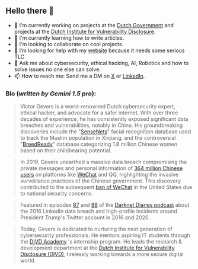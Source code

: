 ## Hello there 👋


- 🔭 I'm currently working on projects at the [Dutch Government](https://github.com/SSC-ICT-Innovatie) and projects at the [Dutch Institute for Vulnerability Disclosure](https://github.com/DIVD-NL).
- 🌱 I'm currently learning how to write articles.
- 👯 I'm looking to collaborate on cool projects.
- 🤔 I’m looking for help with my [website](https://github.com/victorgevers-com/victorgevers.com) because it needs some serious TLC
- 💬 Ask me about cybersecurity, ethical hacking, AI, Robotics and how to solve issues no one else can solve.
- 📫 How to reach me: Send me a DM on [X](https://x.com/0xDUDE) or [LinkedIn](https://www.linkedin.com/in/vgevers/).

### Bio (_written by Gemini 1.5 pro_):
> Victor Gevers is a world-renowned Dutch cybersecurity expert, ethical hacker, and advocate for a safer internet. With over three decades of experience, he has  consistently exposed significant data breaches and vulnerabilities, notably in China. His groundbreaking discoveries include the "[SenseNets](https://www.ft.com/content/9ed9362e-31f7-11e9-bb0c-42459962a812)" facial recognition database used to track the Muslim population in Xinjiang, and the controversial "[BreedReady](http://time.com/5548917/research-china-database-breedready-women/)" database categorizing 1.8 million Chinese women based on their childbearing potential.

>  In 2019, Gevers unearthed a massive data breach compromising the private messages and personal information of [364 million Chinese users](https://www.theverge.com/2019/3/4/18250474/chinese-messages-millions-wechat-qq-yy-data-breach-police) on platforms like [WeChat](https://github.com/cookiemonster/WeChat) and QQ, highlighting the invasive surveillance practices of the Chinese government. This discovery contributed to the subsequent [ban of WeChat](https://securityboulevard.com/2020/09/wechat-banned-tiktok-saved/) in the United States due to national security concerns.

> Featured in episodes [87](https://darknetdiaries.com/episode/87/) and [88](https://darknetdiaries.com/episode/88/) of the [Darknet Diaries podcast](https://darknetdiaries.com) about the 2016 LinkedIn data breach and high-profile incidents around President Trump's Twitter account in 2016 and 2020.

> Today, Gevers is dedicated to nurturing the next generation of cybersecurity professionals. He mentors aspiring IT students through the [DIVD Academy](https://divd.academy/) 's internship program. He leads the research & development department at the [Dutch Institute for Vulnerability Disclosure (DIVD)](https://www.linkedin.com/company/divd-nl/), tirelessly working towards a more secure digital world.
